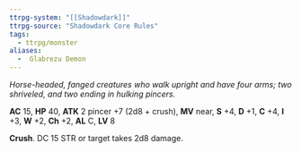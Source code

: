 ```yaml
---
ttrpg-system: "[[Shadowdark]]"
ttrpg-source: "Shadowdark Core Rules"
tags:
  - ttrpg/monster
aliases:
  -  Glabrezu Demon
---
```


_Horse-headed, fanged creatures who walk upright and have four arms; two shriveled, and two ending in hulking pincers._

**AC** 15, **HP** 40, **ATK** 2 pincer +7 (2d8 + crush), **MV** near, **S** +4, **D** +1, **C** +4, **I** +3, **W** +2, **Ch** +2, **AL** C, **LV** 8

**Crush**. DC 15 STR or target takes 2d8 damage.

